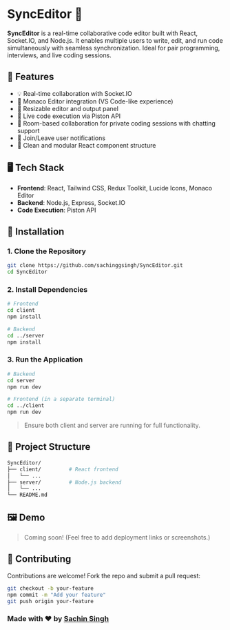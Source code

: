 # SyncEditor 🚀

**SyncEditor** is a real-time collaborative code editor built with React, Socket.IO, and Node.js. It enables multiple users to write, edit, and run code simultaneously with seamless synchronization. Ideal for pair programming, interviews, and live coding sessions.

## 🌟 Features

* 💡 Real-time collaboration with Socket.IO
* 🧠 Monaco Editor integration (VS Code-like experience)
* 🦮 Resizable editor and output panel
* 🧺 Live code execution via Piston API
* 📆 Room-based collaboration for private coding sessions with chatting support
* 💬 Join/Leave user notifications
* 🧱 Clean and modular React component structure

## 🖥️ Tech Stack

* **Frontend**: React, Tailwind CSS, Redux Toolkit, Lucide Icons, Monaco Editor
* **Backend**: Node.js, Express, Socket.IO
* **Code Execution**: Piston API

## 💮 Installation

### 1. Clone the Repository

```bash
git clone https://github.com/sachinggsingh/SyncEditor.git
cd SyncEditor
```

### 2. Install Dependencies

```bash
# Frontend
cd client
npm install

# Backend
cd ../server
npm install
```

### 3. Run the Application

```bash
# Backend
cd server
npm run dev

# Frontend (in a separate terminal)
cd ../client
npm run dev
```

> Ensure both client and server are running for full functionality.

## 📁 Project Structure

```bash
SyncEditor/
├── client/         # React frontend
│   └── ...         
├── server/         # Node.js backend
│   └── ...
└── README.md
```

## 🖼️ Demo

> Coming soon! (Feel free to add deployment links or screenshots.)

## 🤝 Contributing

Contributions are welcome! Fork the repo and submit a pull request:

```bash
git checkout -b your-feature
npm commit -m "Add your feature"
git push origin your-feature
```


### Made with ❤️ by [Sachin Singh](https://github.com/sachinggsingh)
